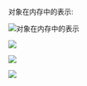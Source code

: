 对象在内存中的表示:

![对象在内存中的表示](https://youpaiyun.zongqilive.cn/image/20201030194306.png)





![](https://youpaiyun.zongqilive.cn/image/20200529095548.png)

![](https://youpaiyun.zongqilive.cn/image/20200529095652.png)


![](https://youpaiyun.zongqilive.cn/image/20200529100308.png)

















